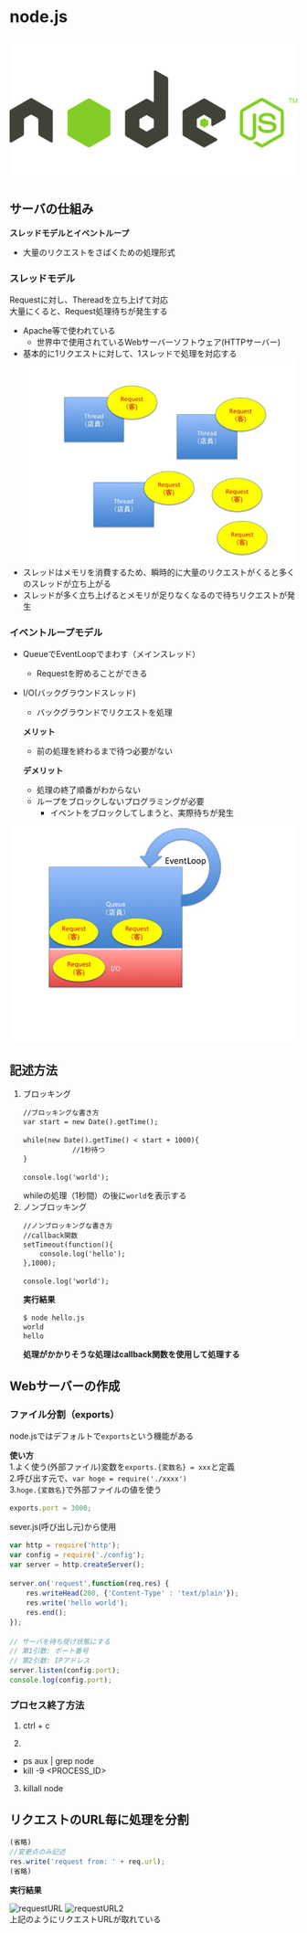 # node.js
![node.js](node.png "サンプル")
## サーバの仕組み
**スレッドモデルとイベントループ**    
* 大量のリクエストをさばくための処理形式
### スレッドモデル
Requestに対し、Thereadを立ち上げて対応  
大量にくると、Request処理待ちが発生する
- Apache等で使われている
    - 世界中で使用されているWebサーバーソフトウェア(HTTPサーバー)
- 基本的に1リクエストに対して、1スレッドで処理を対応する
![thread](model/thread.jpg "サンプル")
- スレッドはメモリを消費するため、瞬時的に大量のリクエストがくると多くのスレッドが立ち上がる
- スレッドが多く立ち上げるとメモリが足りなくなるので待ちリクエストが発生
### イベントループモデル
- QueueでEventLoopでまわす（メインスレッド）  
    - Requestを貯めることができる
- I/O(バックグラウンドスレッド)
    - バックグラウンドでリクエストを処理

    **メリット**  
    - 前の処理を終わるまで待つ必要がない    

    **デメリット**  
    - 処理の終了順番がわからない  　  　
    - ループをブロックしないプログラミングが必要　　
        - イベントをブロックしてしまうと、実際待ちが発生

![event](model/event.jpg "サンプル")

## 記述方法
1. ブロッキング
    ```
    //ブロッキングな書き方
    var start = new Date().getTime();

    while(new Date().getTime() < start + 1000){
                //1秒待つ
    }

    console.log('world');
    ```
    whileの処理（1秒間）の後に`world`を表示する
2. ノンブロッキング
    ```
    //ノンブロッキングな書き方
    //callback関数
    setTimeout(function(){
        console.log('hello');
    },1000);

    console.log('world');
    ```
    **実行結果**
    ```
    $ node hello.js
    world
    hello
    ```
    **処理がかかりそうな処理はcallback関数を使用して処理する**

## Webサーバーの作成
### ファイル分割（exports）
node.jsではデフォルトで`exports`という機能がある   

**使い方**    
    1.よく使う(外部ファイル)変数を`exports.{変数名} = xxx`と定義  
    2.呼び出す元で、`var hoge = require('./xxxx')`  
    3.`hoge.{変数名}`で外部ファイルの値を使う

```javascript:config.js
exports.port = 3000;

```
sever.js(呼び出し元)から使用
```javascript:server.js
var http = require('http');
var config = require('./config');
var server = http.createServer();

server.on('request',function(req,res) {
    res.writeHead(200, {'Content-Type' : 'text/plain'});
    res.write('hello world');
    res.end();
});

// サーバを待ち受け状態にする
// 第1引数: ポート番号
// 第2引数: IPアドレス
server.listen(config.port);
console.log(config.port);
```

### プロセス終了方法
1. ctrl + c

2.  

- ps aux | grep node
- kill -9 <PROCESS_ID>

3. killall node

## リクエストのURL毎に処理を分割
```javascript:server.js
(省略)
//変更点のみ記述
res.write('request from: ' + req.url);
(省略)
```
**実行結果**

![requestURL](requestURL.png "サンプル")
![requestURL2](requestURL2.png "サンプル")  
上記のようにリクエストURLが取れている